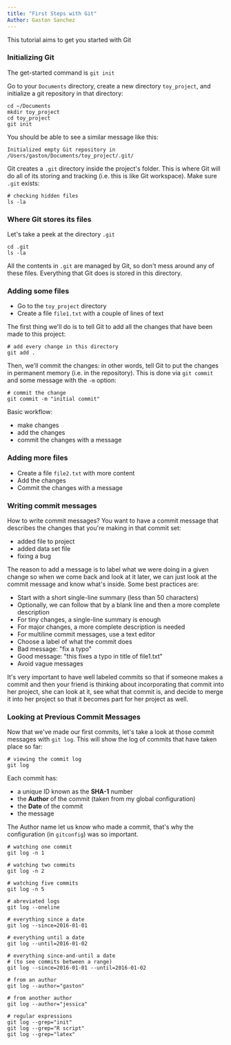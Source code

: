```yaml
---
title: "First Steps with Git"
Author: Gaston Sanchez
---
```


This tutorial aims to get you started with Git


### Initializing Git

The get-started command is `git init`

Go to your `Documents` directory, create a new directory `toy_project`, and initialize a git repository in that directory:
```{.bash}
cd ~/Documents
mkdir toy_project
cd toy_project
git init
```

You should be able to see a similar message like this:
```{.bash}
Initialized empty Git repository in /Users/gaston/Documents/toy_project/.git/
```
Git creates a `.git` directory inside the project's folder. This is where Git will do all of its storing and tracking (i.e. this is like Git workspace). Make sure `.git` exists:
```
# checking hidden files
ls -la
```

### Where Git stores its files

Let's take a peek at the directory `.git`
```
cd .git
ls -la
```
All the contents in `.git` are managed by Git, so don't mess around any of these files. Everything that Git does is stored in this directory.


### Adding some files

- Go to the `toy_project` directory
- Create a file `file1.txt` with a couple of lines of text

The first thing we'll do is to tell Git to add all the changes that have been made to this project:
```
# add every change in this directory
git add .
```

Then, we'll commit the changes: in other words, tell Git to put the changes in permanent memory (i.e. in the repository). This is done via `git commit` and some message with the `-m` option:
```
# commit the change
git commit -m "initial commit"
```

Basic workflow:

- make changes
- add the changes
- commit the changes with a message


### Adding more files

- Create a file `file2.txt` with more content
- Add the changes
- Commit the changes with a message


### Writing commit messages

How to write commit messages? You want to have a commit message that describes the changes that you're making in that commit set:

- added file to project
- added data set file
- fixing a bug

The reason to add a message is to label what we were doing in a given change so when we come back and look at it later, we can just look at the commit message and know what's inside. Some best practices are:

- Start with a short single-line summary (less than 50 characters)
- Optionally, we can follow that by a blank line and then a more complete description
- For tiny changes, a single-line summary is enough
- For major changes, a more complete description is needed
- For multiline commit messages, use a text editor
- Choose a label of what the commit does
- Bad message: "fix a typo"
- Good message: "this fixes a typo in title of file1.txt"
- Avoid vague messages

It's very important to have well labeled commits so that if someone makes a commit and then your friend is thinking about incorporating that commit into her project, she can look at it, see what that commit is, and decide to merge it into her project so that it becomes part for her project as well.


### Looking at Previous Commit Messages

Now that we've made our first commits, let's take a look at those commit messages with `git log`. This will show the log of commits that have taken place so far:
```
# viewing the commit log
git log
```

Each commit has:

- a unique ID known as the __SHA-1__ number
- the __Author__ of the commit (taken from my global configuration)
- the __Date__ of the commit
- the message

The Author name let us know who made a commit, that's why the configuration (in `gitconfig`) was so important.


```
# watching one commit
git log -n 1

# watching two commits
git log -n 2

# watching five commits
git log -n 5
```

```
# abreviated logs
git log --oneline

# everything since a date
git log --since=2016-01-01

# everything until a date
git log --until=2016-01-02

# everything since-and-until a date
# (to see commits between a range)
git log --since=2016-01-01 --until=2016-01-02

# from an author
git log --author="gaston"

# from another author
git log --author="jessica"

# regular expressions
git log --grep="init"
git log --grep="R script"
git log --grep="latex"
```

